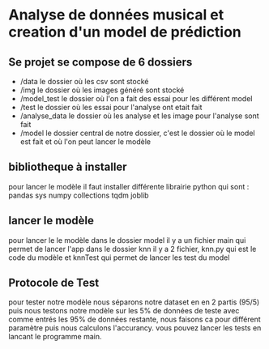 # Analyse de données musical et creation d'un model de prédiction
## Se projet se compose de 6 dossiers
* /data le dossier où les csv sont stocké
* /img le dossier où les images généré sont stocké
* /model_test le dossier où l'on a fait des essai pour les différent model
* /test le dossier où les essai pour l'analyse ont etait fait
* /analyse_data le dossier où les analyse et les image pour l'analyse sont fait
* /model le dossier central de notre dossier, c'est le dossier où le model est fait et où l'on peut lancer le modèle

## bibliotheque à installer
pour lancer le modèle il faut installer différente librairie python qui sont :
pandas
sys
numpy
collections
tqdm
joblib

## lancer le modèle
pour lancer le le modèle dans le dossier model il y a un fichier main qui permet de lancer l'app
dans le dossier knn il y a 2 fichier, knn.py qui est le code du modèle et knnTest qui permet de lancer les test du model

## Protocole de Test 
pour tester notre modèle nous séparons notre dataset en en 2 partis (95/5) puis nous testons notre modèle sur les 5% de données de teste avec comme entrés les 95% de données restante, nous faisons ca pour différent paramètre puis nous calculons l'accurancy.
vous pouvez lancer les tests en lancant le programme main.
